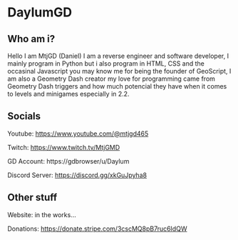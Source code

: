 DaylumGD
===========

Who am i?
----------
Hello I am MtjGD (Daniel) I am a reverse engineer and software developer, I mainly program in Python but i also program in HTML, CSS and the occasinal Javascript you may know me for being the founder of GeoScript, I am also a Geometry Dash
creator my love for programming came from Geometry Dash triggers and how much potencial they have when it comes to levels and minigames especially in 2.2.

Socials
--------
Youtube: https://www.youtube.com/@mtjgd465

Twitch: https://www.twitch.tv/MtjGMD

GD Account: https://gdbrowser/u/Daylum

Discord Server: https://discord.gg/xkGuJpyha8

Other stuff
--------
Website: in the works...

Donations: https://donate.stripe.com/3cscMQ8pB7ruc6IdQW

